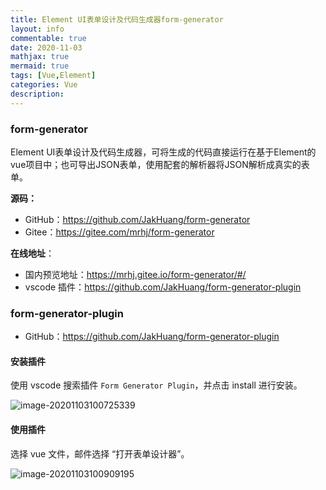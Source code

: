 ```yaml
---
title: Element UI表单设计及代码生成器form-generator
layout: info
commentable: true
date: 2020-11-03
mathjax: true
mermaid: true
tags: [Vue,Element]
categories: Vue
description: 
---
```


### form-generator

Element UI表单设计及代码生成器，可将生成的代码直接运行在基于Element的vue项目中；也可导出JSON表单，使用配套的解析器将JSON解析成真实的表单。

**源码：**

- GitHub：https://github.com/JakHuang/form-generator
- Gitee：https://gitee.com/mrhj/form-generator

**在线地址**：

- 国内预览地址：https://mrhj.gitee.io/form-generator/#/
- vscode 插件：https://github.com/JakHuang/form-generator-plugin

<!--more-->

### form-generator-plugin

- GitHub：https://github.com/JakHuang/form-generator-plugin

#### 安装插件

使用 vscode 搜索插件 `Form Generator Plugin`，并点击 install 进行安装。

![image-20201103100725339](/images/2020/11/image-20201103100725339.png)

#### 使用插件

选择 vue 文件，邮件选择 “打开表单设计器”。

![image-20201103100909195](/images/2020/11/image-20201103100909195.png)
